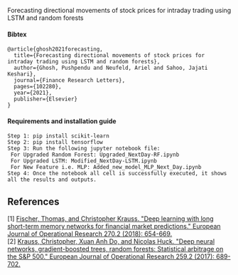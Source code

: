Forecasting directional movements of stock prices for intraday trading using LSTM and random forests

#### Bibtex
```
@article{ghosh2021forecasting,
  title={Forecasting directional movements of stock prices for intraday trading using LSTM and random forests},
  author={Ghosh, Pushpendu and Neufeld, Ariel and Sahoo, Jajati Keshari},
  journal={Finance Research Letters},
  pages={102280},
  year={2021},
  publisher={Elsevier}
}
```

#### Requirements and installation guide
```
Step 1: pip install scikit-learn
Step 2: pip install tensorflow
Step 3: Run the following jupyter notebook file:
 For Upgraded Random Forest: Upgraded_NextDay-RF.ipynb
 For Upgraded LSTM: Modified_NextDay-LSTM.ipynb
 For New Feature i.e. MLP: Added_new_model_MLP_Next_Day.ipynb
Step 4: Once the notebook all cell is successfully executed, it shows all the results and outputs.
```

## References
[1] [Fischer, Thomas, and Christopher Krauss. "Deep learning with long short-term memory networks for financial market predictions." European Journal of Operational Research 270.2 (2018): 654-669.](https://www.econstor.eu/bitstream/10419/157808/1/886576210.pdf) <br>
[2] [Krauss, Christopher, Xuan Anh Do, and Nicolas Huck. "Deep neural networks, gradient-boosted trees, random forests: Statistical arbitrage on the S&P 500." European Journal of Operational Research 259.2 (2017): 689-702.](https://www.econstor.eu/bitstream/10419/130166/1/856307327.pdf)


